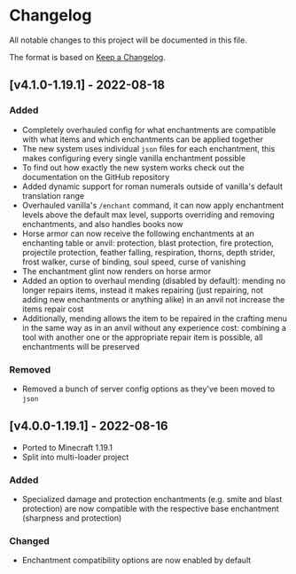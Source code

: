 # Changelog
All notable changes to this project will be documented in this file.

The format is based on [Keep a Changelog].

## [v4.1.0-1.19.1] - 2022-08-18
### Added
- Completely overhauled config for what enchantments are compatible with what items and which enchantments can be applied together
- The new system uses individual `json` files for each enchantment, this makes configuring every single vanilla enchantment possible
- To find out how exactly the new system works check out the documentation on the GitHub repository
- Added dynamic support for roman numerals outside of vanilla's default translation range
- Overhauled vanilla's `/enchant` command, it can now apply enchantment levels above the default max level, supports overriding and removing enchantments, and also handles books now
- Horse armor can now receive the following enchantments at an enchanting table or anvil: protection, blast protection, fire protection, projectile protection, feather falling, respiration, thorns, depth strider, frost walker, curse of binding, soul speed, curse of vanishing
- The enchantment glint now renders on horse armor
- Added an option to overhaul mending (disabled by default): mending no longer repairs items, instead it makes repairing (just repairing, not adding new enchantments or anything alike) in an anvil not increase the items repair cost
- Additionally, mending allows the item to be repaired in the crafting menu in the same way as in an anvil without any experience cost: combining a tool with another one or the appropriate repair item is possible, all enchantments will be preserved
### Removed
- Removed a bunch of server config options as they've been moved to `json`

## [v4.0.0-1.19.1] - 2022-08-16
- Ported to Minecraft 1.19.1
- Split into multi-loader project
### Added
- Specialized damage and protection enchantments (e.g. smite and blast protection) are now compatible with the respective base enchantment (sharpness and protection)
### Changed
- Enchantment compatibility options are now enabled by default

[Keep a Changelog]: https://keepachangelog.com/en/1.0.0/
